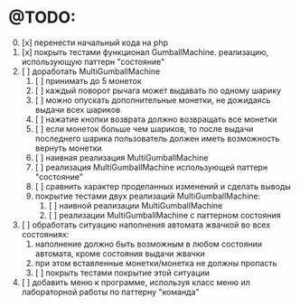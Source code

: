 
# @TODO:
0. [x] перенести начальный кода на php
1. [x] покрыть тестами функционал GumballMachine. реализацию, использующую паттерн "состояние"
2. [ ] доработать MultiGumballMachine
   1. [ ] принимать до 5 монеток
   2. [ ] каждый поворот рычага может выдавать по одному шарику
   3. [ ] можно опускать дополнительные монетки, не дожидаясь выдачи всех шариков
   4. [ ] нажатие кнопки возврата должно возвращать все монетки
   5. [ ] если монеток больше чем шариков, то после выдачи последнего шарика пользователь должен иметь возможность вернуть монетки
   6. [ ] наивная реализация MultiGumballMachine
   7. [ ] реализация MultiGumballMachine использующей паттерн "состояние"
   8. [ ] сравнить характер проделанных изменений и сделать выводы
   9. покрытие тестами двух реализаций MultiGumballMachine:
      1. [ ] наивной реализации MultiGumballMachine
      2. [ ] реализации MultiGumballMachine с паттерном состояния
3. [ ] обработать ситуацию наполнения автомата жвачкой во всех состояниях: 
   1. наполнение должно быть возможным в любом состоянии автомата, кроме состояния выдачи жвачки
   2. при этом вставленные монетки/монетка не должны пропасть
   3. [ ] покрыть тестами покрытие этой ситуации
4. [ ] добавить меню к программе, используя класс меню ил лабораторной работы по паттерну "команда"
